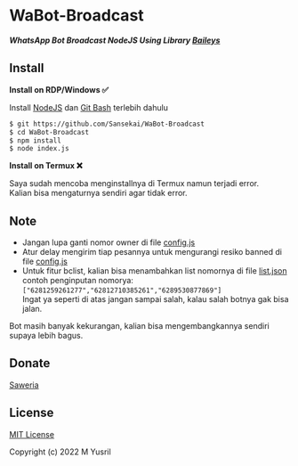 # WaBot-Broadcast

***WhatsApp Bot Broadcast NodeJS Using Library [Baileys](https://github.com/adiwajshing/Baileys/tree/multi-device/)***

## Install
**Install on RDP/Windows ✅**

Install [NodeJS](https://nodejs.org/en/download/)
 dan [Git Bash](https://git-scm.com/downloads) terlebih dahulu
```bash
$ git https://github.com/Sansekai/WaBot-Broadcast
$ cd WaBot-Broadcast
$ npm install
$ node index.js
```
**Install on Termux ❌**

Saya sudah mencoba menginstallnya di Termux namun terjadi error.
<br>Kalian bisa mengaturnya sendiri agar tidak error.

## Note
- Jangan lupa ganti nomor owner di file [config.js](https://github.com/Sansekai/WaBot-Broadcast/blob/85aae7903ed8578aca47fc102cae212bcb5f2a04/config.js#L23)
- Atur delay mengirim tiap pesannya untuk mengurangi resiko banned di file [config.js](https://github.com/Sansekai/WaBot-Broadcast/blob/85aae7903ed8578aca47fc102cae212bcb5f2a04/config.js#L24)
- Untuk fitur bclist, kalian bisa menambahkan list nomornya di file [list.json](https://github.com/Sansekai/WaBot-Broadcast/blob/main/list.json)<br>
contoh penginputan nomorya: ```["6281259261277","62812710385261","6289530877869"]```<br>
Ingat ya seperti di atas jangan sampai salah, kalau salah botnya gak bisa jalan.

Bot masih banyak kekurangan, kalian bisa mengembangkannya sendiri supaya lebih bagus.

## Donate
[Saweria](https://saweria.co/sansekai)

## License
[MIT License](https://github.com/Sansekai/WaBot-Broadcast/blob/main/LICENSE)

Copyright (c) 2022 M Yusril

